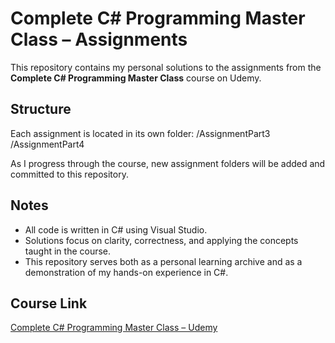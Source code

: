 # Complete C# Programming Master Class – Assignments

This repository contains my personal solutions to the assignments from the  
**Complete C# Programming Master Class** course on Udemy.

## Structure

Each assignment is located in its own folder:
/AssignmentPart3
/AssignmentPart4

As I progress through the course, new assignment folders will be added and committed to this repository.

## Notes

- All code is written in C# using Visual Studio.
- Solutions focus on clarity, correctness, and applying the concepts taught in the course.
- This repository serves both as a personal learning archive and as a demonstration of my hands-on experience in C#.

## Course Link

[Complete C# Programming Master Class – Udemy](https://www.udemy.com/course/complete-c-programming-master-class/)
